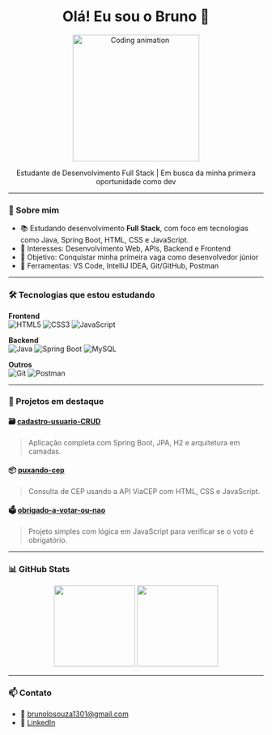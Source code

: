 <h1 align="center">Olá! Eu sou o Bruno 👋</h1>

<p align="center">
  <img src="https://media.giphy.com/media/qgQUggAC3Pfv687qPC/giphy.gif" width="250" alt="Coding animation">
</p>

<p align="center">
  Estudante de Desenvolvimento Full Stack | Em busca da minha primeira oportunidade como dev
</p>

---

### 🚀 Sobre mim

- 📚 Estudando desenvolvimento **Full Stack**, com foco em tecnologias como Java, Spring Boot, HTML, CSS e JavaScript.
- 🧠 Interesses: Desenvolvimento Web, APIs, Backend e Frontend
- 🎯 Objetivo: Conquistar minha primeira vaga como desenvolvedor júnior
- 🧰 Ferramentas: VS Code, IntelliJ IDEA, Git/GitHub, Postman

---

### 🛠️ Tecnologias que estou estudando

**Frontend**  
![HTML5](https://img.shields.io/badge/HTML5-E34F26?style=for-the-badge&logo=html5&logoColor=white)
![CSS3](https://img.shields.io/badge/CSS3-1572B6?style=for-the-badge&logo=css3&logoColor=white)
![JavaScript](https://img.shields.io/badge/JavaScript-F7DF1E?style=for-the-badge&logo=javascript&logoColor=black)

**Backend**  
![Java](https://img.shields.io/badge/Java-ED8B00?style=for-the-badge&logo=java&logoColor=white)
![Spring Boot](https://img.shields.io/badge/Spring_Boot-6DB33F?style=for-the-badge&logo=spring-boot&logoColor=white)
![MySQL](https://img.shields.io/badge/MySQL-4479A1?style=for-the-badge&logo=mysql&logoColor=white)

**Outros**  
![Git](https://img.shields.io/badge/Git-F05032?style=for-the-badge&logo=git&logoColor=white)
![Postman](https://img.shields.io/badge/Postman-FF6C37?style=for-the-badge&logo=postman&logoColor=white)

---

### 📌 Projetos em destaque

#### 🗃️ [cadastro-usuario-CRUD](https://github.com/BrunoLOSouza/cadastro-usuario-CRUD)
> Aplicação completa com Spring Boot, JPA, H2 e arquitetura em camadas.

#### 📦 [puxando-cep](https://github.com/BrunoLOSouza/puxando-cep)
> Consulta de CEP usando a API ViaCEP com HTML, CSS e JavaScript.

#### 🗳️ [obrigado-a-votar-ou-nao](https://github.com/BrunoLOSouza/obrigado-a-votar-ou-nao)
> Projeto simples com lógica em JavaScript para verificar se o voto é obrigatório.

---

### 📊 GitHub Stats

<p align="center">
  <img height="160em" src="https://github-readme-stats.vercel.app/api?username=BrunoLOSouza&show_icons=true&theme=dark&count_private=true"/>
  <img height="160em" src="https://github-readme-stats.vercel.app/api/top-langs/?username=BrunoLOSouza&layout=compact&theme=dark&cache_seconds=3600"/>
</p>

---

### 📫 Contato

- 📧 brunolosouza1301@gmail.com  
- 💼 [LinkedIn](https://www.linkedin.com/in/bruno-lopes-de-oliveira-souza-784764372/)
